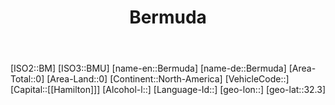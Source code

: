 ﻿---
title: "Bermuda"
location: [32.3,]
type: Country
tags:
- geo/Country

SpocWebEntityId: 26850
isDeleted: false
confidential: public

---
[ISO2::BM]
[ISO3::BMU]
[name-en::Bermuda]
[name-de::Bermuda]
[Area-Total::0]
[Area-Land::0]
[Continent::North-America]
[VehicleCode::]
[Capital::[[Hamilton]]]
[Alcohol-l::]
[Language-Id::]
[geo-lon::]
[geo-lat::32.3]

